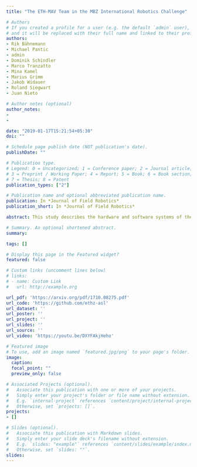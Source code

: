 ```yaml
---
title: "The ETH-MAV Team in the MBZ International Robotics Challenge"

# Authors
# If you created a profile for a user (e.g. the default `admin` user), write the username (folder name) here 
# and it will be replaced with their full name and linked to their profile.
authors:
- Rik Bähnemann
- Michael Pantic
- admin
- Dominik Schindler
- Marco Tranzatto
- Mina Kamel
- Marius Grimm
- Jakob Widauer
- Roland Siegwart
- Juan Nieto

# Author notes (optional)
author_notes:
-
-

date: "2019-01-17T15:21:54+05:30"
doi: ""

# Schedule page publish date (NOT publication's date).
publishDate: ""

# Publication type.
# Legend: 0 = Uncategorized; 1 = Conference paper; 2 = Journal article;
# 3 = Preprint / Working Paper; 4 = Report; 5 = Book; 6 = Book section;
# 7 = Thesis; 8 = Patent
publication_types: ["2"]

# Publication name and optional abbreviated publication name.
publication: In *Journal of Field Robotics*
publication_short: In *Journal of Field Robotics*

abstract: This study describes the hardware and software systems of the Micro Aerial Vehicle (MAV) platforms used by the ETH Zurich team in the 2017 Mohamed Bin Zayed International Robotics Challenge (MBZIRC). The aim was to develop robust outdoor platforms with the autonomous capabilities required for the competition, by applying and integrating knowledge from various fields, including computer vision, sensor fusion, optimal control, and probabilistic robotics. This paper presents the major components and structures of the system architectures and reports on experimental findings for the MAV-based challenges in the competition. Main highlights include securing the second place both in the individual search, pick, and place the task of Challenge 3 and the Grand Challenge, with autonomous landing executed in less than 1 min and a visual servoing success rate of over 90% for object pickups.

# Summary. An optional shortened abstract.
summary: 

tags: []

# Display this page in the Featured widget?
featured: false

# Custom links (uncomment lines below)
# links:
# - name: Custom Link
#   url: http://example.org

url_pdf: 'https://arxiv.org/pdf/1710.08275.pdf'
url_code: 'https://github.com/ethz-asl'
url_dataset: ''
url_poster: ''
url_project: ''
url_slides: ''
url_source: ''
url_video: 'https://youtu.be/DXYFAkjHeho'

# Featured image
# To use, add an image named `featured.jpg/png` to your page's folder. 
image:
  caption: 
  focal_point: ""
  preview_only: false

# Associated Projects (optional).
#   Associate this publication with one or more of your projects.
#   Simply enter your project's folder or file name without extension.
#   E.g. `internal-project` references `content/project/internal-project/index.md`.
#   Otherwise, set `projects: []`.
projects:
- []

# Slides (optional).
#   Associate this publication with Markdown slides.
#   Simply enter your slide deck's filename without extension.
#   E.g. `slides: "example"` references `content/slides/example/index.md`.
#   Otherwise, set `slides: ""`.
slides: 
---
```


<!-- {{% callout note %}}
Click the *Cite* button above to demo the feature to enable visitors to import publication metadata into their reference management software.
{{% /callout %}}

{{% callout note %}}
Create your slides in Markdown - click the *Slides* button to check out the example.
{{% /callout %}}

Supplementary notes can be added here, including [code, math, and images](https://wowchemy.com/docs/writing-markdown-latex/).
 -->